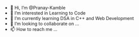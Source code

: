 - 👋 Hi, I’m @Pranay-Kamble
- 👀 I’m interested in Learning to Code
- 🌱 I’m currently learning DSA in C++ and Web Development
- 💞️ I’m looking to collaborate on ...
- 📫 How to reach me ...

<!---
Pranay-Kamble/Pranay-Kamble is a ✨ special ✨ repository because its `README.md` (this file) appears on your GitHub profile.
You can click the Preview link to take a look at your changes.
--->
